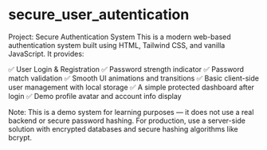 # secure_user_autentication
 Project: Secure Authentication System
This is a modern web-based authentication system built using HTML, Tailwind CSS, and vanilla JavaScript.
It provides:

✅ User Login & Registration
✅ Password strength indicator
✅ Password match validation
✅ Smooth UI animations and transitions
✅ Basic client-side user management with local storage
✅ A simple protected dashboard after login
✅ Demo profile avatar and account info display

Note: This is a demo system for learning purposes — it does not use a real backend or secure password hashing. For production, use a server-side solution with encrypted databases and secure hashing algorithms like bcrypt.
